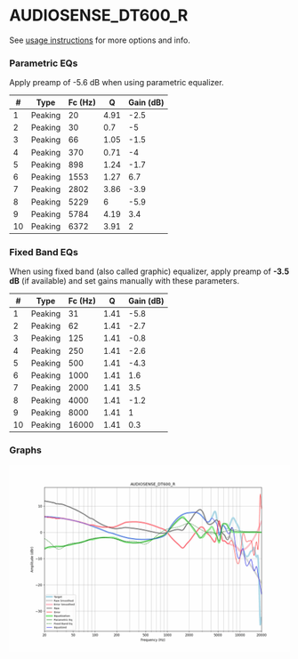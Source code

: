 # AUDIOSENSE_DT600_R
See [usage instructions](https://github.com/jaakkopasanen/AutoEq#usage) for more options and info.

### Parametric EQs
Apply preamp of -5.6 dB when using parametric equalizer.

|   # | Type    |   Fc (Hz) |    Q |   Gain (dB) |
|-----|---------|-----------|------|-------------|
|   1 | Peaking |        20 | 4.91 |        -2.5 |
|   2 | Peaking |        30 | 0.7  |        -5   |
|   3 | Peaking |        66 | 1.05 |        -1.5 |
|   4 | Peaking |       370 | 0.71 |        -4   |
|   5 | Peaking |       898 | 1.24 |        -1.7 |
|   6 | Peaking |      1553 | 1.27 |         6.7 |
|   7 | Peaking |      2802 | 3.86 |        -3.9 |
|   8 | Peaking |      5229 | 6    |        -5.9 |
|   9 | Peaking |      5784 | 4.19 |         3.4 |
|  10 | Peaking |      6372 | 3.91 |         2   |

### Fixed Band EQs
When using fixed band (also called graphic) equalizer, apply preamp of **-3.5 dB** (if available) and set gains manually with these parameters.

|   # | Type    |   Fc (Hz) |    Q |   Gain (dB) |
|-----|---------|-----------|------|-------------|
|   1 | Peaking |        31 | 1.41 |        -5.8 |
|   2 | Peaking |        62 | 1.41 |        -2.7 |
|   3 | Peaking |       125 | 1.41 |        -0.8 |
|   4 | Peaking |       250 | 1.41 |        -2.6 |
|   5 | Peaking |       500 | 1.41 |        -4.3 |
|   6 | Peaking |      1000 | 1.41 |         1.6 |
|   7 | Peaking |      2000 | 1.41 |         3.5 |
|   8 | Peaking |      4000 | 1.41 |        -1.2 |
|   9 | Peaking |      8000 | 1.41 |         1   |
|  10 | Peaking |     16000 | 1.41 |         0.3 |

### Graphs
![](./AUDIOSENSE_DT600_R.png)
